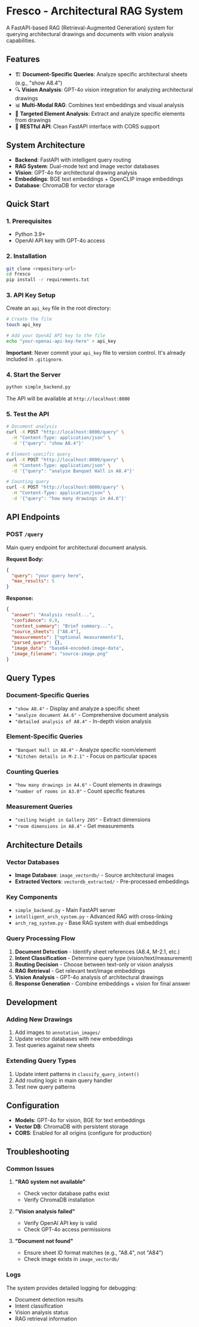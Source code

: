 # Fresco - Architectural RAG System

A FastAPI-based RAG (Retrieval-Augmented Generation) system for querying architectural drawings and documents with vision analysis capabilities.

## Features

- 🏗️ **Document-Specific Queries**: Analyze specific architectural sheets (e.g., "show A8.4")
- 🔍 **Vision Analysis**: GPT-4o vision integration for analyzing architectural drawings
- 📊 **Multi-Modal RAG**: Combines text embeddings and visual analysis
- 🎯 **Targeted Element Analysis**: Extract and analyze specific elements from drawings
- 📱 **RESTful API**: Clean FastAPI interface with CORS support

## System Architecture

- **Backend**: FastAPI with intelligent query routing
- **RAG System**: Dual-mode text and image vector databases
- **Vision**: GPT-4o for architectural drawing analysis
- **Embeddings**: BGE text embeddings + OpenCLIP image embeddings
- **Database**: ChromaDB for vector storage

## Quick Start

### 1. Prerequisites

- Python 3.9+
- OpenAI API key with GPT-4o access

### 2. Installation

```bash
git clone <repository-url>
cd fresco
pip install -r requirements.txt
```

### 3. API Key Setup

Create an `api_key` file in the root directory:

```bash
# Create the file
touch api_key

# Add your OpenAI API key to the file
echo "your-openai-api-key-here" > api_key
```

**Important**: Never commit your `api_key` file to version control. It's already included in `.gitignore`.

### 4. Start the Server

```bash
python simple_backend.py
```

The API will be available at `http://localhost:8000`

### 5. Test the API

```bash
# Document analysis
curl -X POST "http://localhost:8000/query" \
  -H "Content-Type: application/json" \
  -d '{"query": "show A8.4"}'

# Element-specific query
curl -X POST "http://localhost:8000/query" \
  -H "Content-Type: application/json" \
  -d '{"query": "analyze Banquet Hall in A8.4"}'

# Counting query
curl -X POST "http://localhost:8000/query" \
  -H "Content-Type: application/json" \
  -d '{"query": "how many drawings in A4.6"}'
```

## API Endpoints

### POST `/query`

Main query endpoint for architectural document analysis.

**Request Body:**
```json
{
  "query": "your query here",
  "max_results": 5
}
```

**Response:**
```json
{
  "answer": "Analysis result...",
  "confidence": 0.9,
  "context_summary": "Brief summary...",
  "source_sheets": ["A8.4"],
  "measurements": ["optional measurements"],
  "parsed_query": {},
  "image_data": "base64-encoded-image-data",
  "image_filename": "source-image.png"
}
```

## Query Types

### Document-Specific Queries
- `"show A8.4"` - Display and analyze a specific sheet
- `"analyze document A4.6"` - Comprehensive document analysis
- `"detailed analysis of A8.4"` - In-depth vision analysis

### Element-Specific Queries
- `"Banquet Hall in A8.4"` - Analyze specific room/element
- `"Kitchen details in M-2.1"` - Focus on particular spaces

### Counting Queries
- `"how many drawings in A4.6"` - Count elements in drawings
- `"number of rooms in A3.0"` - Count specific features

### Measurement Queries
- `"ceiling height in Gallery 205"` - Extract dimensions
- `"room dimensions in A8.4"` - Get measurements

## Architecture Details

### Vector Databases

- **Image Database**: `image_vectordb/` - Source architectural images
- **Extracted Vectors**: `vectordb_extracted/` - Pre-processed embeddings

### Key Components

- `simple_backend.py` - Main FastAPI server
- `intelligent_arch_system.py` - Advanced RAG with cross-linking
- `arch_rag_system.py` - Base RAG system with dual embeddings

### Query Processing Flow

1. **Document Detection** - Identify sheet references (A8.4, M-2.1, etc.)
2. **Intent Classification** - Determine query type (vision/text/measurement)
3. **Routing Decision** - Choose between text-only or vision analysis
4. **RAG Retrieval** - Get relevant text/image embeddings
5. **Vision Analysis** - GPT-4o analysis of architectural drawings
6. **Response Generation** - Combine embeddings + vision for final answer

## Development

### Adding New Drawings

1. Add images to `annotation_images/`
2. Update vector databases with new embeddings
3. Test queries against new sheets

### Extending Query Types

1. Update intent patterns in `classify_query_intent()`
2. Add routing logic in main query handler
3. Test new query patterns

## Configuration

- **Models**: GPT-4o for vision, BGE for text embeddings
- **Vector DB**: ChromaDB with persistent storage
- **CORS**: Enabled for all origins (configure for production)

## Troubleshooting

### Common Issues

1. **"RAG system not available"**
   - Check vector database paths exist
   - Verify ChromaDB installation

2. **"Vision analysis failed"**
   - Verify OpenAI API key is valid
   - Check GPT-4o access permissions

3. **"Document not found"**
   - Ensure sheet ID format matches (e.g., "A8.4", not "A84")
   - Check image exists in `image_vectordb/`

### Logs

The system provides detailed logging for debugging:
- Document detection results
- Intent classification
- Vision analysis status
- RAG retrieval information
